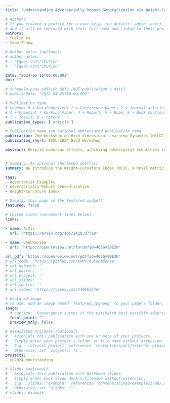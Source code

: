```yaml
---
title: "Understanding Adversarially Robust Generalization via Weight-Curvature Index"

# Authors
# If you created a profile for a user (e.g. the default `admin` user), write the username (folder name) here 
# and it will be replaced with their full name and linked to their profile.
authors:
- Yuelin Xu
- Xiao Zhang

# Author notes (optional)
# author_notes:
# - "Equal contribution"
# - "Equal contribution"

date: "2024-06-16T00:00:00Z"
doi: ""

# Schedule page publish date (NOT publication's date).
# publishDate: "2022-04-25T00:00:00Z"

# Publication type.
# Legend: 0 = Uncategorized; 1 = Conference paper; 2 = Journal article;
# 3 = Preprint / Working Paper; 4 = Report; 5 = Book; 6 = Book section;
# 7 = Thesis; 8 = Patent
publication_types: ['article']

# Publication name and optional abbreviated publication name.
publication: 2nd Workshop on High-dimensional Learning Dynamics (HiLD) at ICML 2024
publication_short: ICML 2024 HiLD Workshop

abstract: Despite numerous efforts, achieving adversarial robustness in deep learning remains a critical challenge. Recent studies have discovered that adversarial training, a widely adopted method for improving model robustness against adversarial perturbations, prevalently suffers from robust overfitting. To better characterize the robust generalization of adversarially trained models, we introduce the Weight-Curvature Index (WCI), a novel metric that captures the Frobenius norm of layer-wise weight matrices and the trace of the Hessian matrix with respect to the adversarial loss function. In particular, we establish a theoretical connection between WCI and robust generalization gap under a PAC-Bayesian framework. By analyzing the dynamics of these factors, WCI offers a nuanced understanding of why robust overfitting happens during adversarial training. Experimental results demonstrate a strong correlation between WCI and traditional robustness measures, suggesting the effectiveness of WCI in capturing the learning dynamics of adversarial training.


# Summary. An optional shortened abstract.
summary: We introduce the Weight-Curvature Index (WCI), a novel metric that captures the interplay between model parameters and loss landscape curvature to better understand and improve adversarially robust generalization in deep learning.

tags: 
- Adversarial Examples
- Adversarially Robust Generalization
- Weight-Curvature Index

# Display this page in the Featured widget?
featured: false

# Custom links (uncomment lines below)
links:

- name: ArXiv
  url: 'https://arxiv.org/abs/2410.07719'
  
- name: OpenReview
  url: 'https://openreview.net/forum?id=465Gv50E2N'

url_pdf: 'https://openreview.net/pdf?id=465Gv50E2N'
# url_code: 'https://github.com/XHMY/AutoDefense'
# url_dataset: ''
# url_poster: ''
# url_project: ''
# url_slides: ''
# url_source: ''
# url_video: 'https://vimeo.com/240662546'

# Featured image
# To use, add an image named `featured.jpg/png` to your page's folder. 
image:
  # caption: 'Convergence curves of the estimated best possible adversarial risk'
  focal_point: ""
  preview_only: false

# Associated Projects (optional).
#   Associate this publication with one or more of your projects.
#   Simply enter your project's folder or file name without extension.
#   E.g. `internal-project` references `content/project/internal-project/index.md`.
#   Otherwise, set `projects: []`.
projects:
- xu2024understanding

# Slides (optional).
#   Associate this publication with Markdown slides.
#   Simply enter your slide deck's filename without extension.
#   E.g. `slides: "example"` references `content/slides/example/index.md`.
#   Otherwise, set `slides: ""`.
# slides: example
---
```


<!-- {{% callout note %}}
Click the *Cite* button above to demo the feature to enable visitors to import publication metadata into their reference management software.
{{% /callout %}}

{{% callout note %}}
Create your slides in Markdown - click the *Slides* button to check out the example.
{{% /callout %}}

Supplementary notes can be added here, including [code, math, and images](https://wowchemy.com/docs/writing-markdown-latex/). -->

